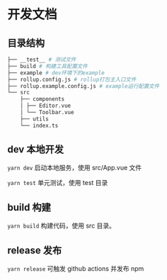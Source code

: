 # 开发文档

## 目录结构

```bash
├── __test__ # 测试文件
├── build # 构建工具配置文件
├── example # dev环境下的example
├── rollup.config.js # rollup打包主入口文件
├── rollup.example.config.js # example运行配置文件
└── src
    ├── components
    │ ├── Editor.vue
    │ └── Toolbar.vue
    ├── utils
    └── index.ts
```

## dev 本地开发

`yarn dev` 启动本地服务，使用 src/App.vue 文件

`yarn test` 单元测试，使用 test 目录

## build 构建

`yarn build` 构建代码，使用 src 目录。

## release 发布

`yarn release` 可触发 github actions 并发布 npm
